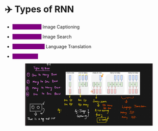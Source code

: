 # ✈️ Types of RNN

* <mark style="color:purple;background-color:purple;">**One to Many:**</mark> Image Captioning
* <mark style="color:purple;background-color:purple;">**Many to One:**</mark> Image Search
* <mark style="color:purple;background-color:purple;">**Many to Many:**</mark> Language Translation
*   <mark style="color:purple;background-color:purple;">**One to One:**</mark>&#x20;

    <figure><img src=".gitbook/assets/image (54).png" alt=""><figcaption></figcaption></figure>
